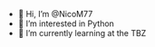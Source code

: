 - 👋 Hi, I’m @NicoM77
- 👀 I’m interested in Python
- 🌱 I’m currently learning at the TBZ

<!---
NicoM77/NicoM77 is a ✨ special ✨ repository because its `README.md` (this file) appears on your GitHub profile.
You can click the Preview link to take a look at your changes.
--->
